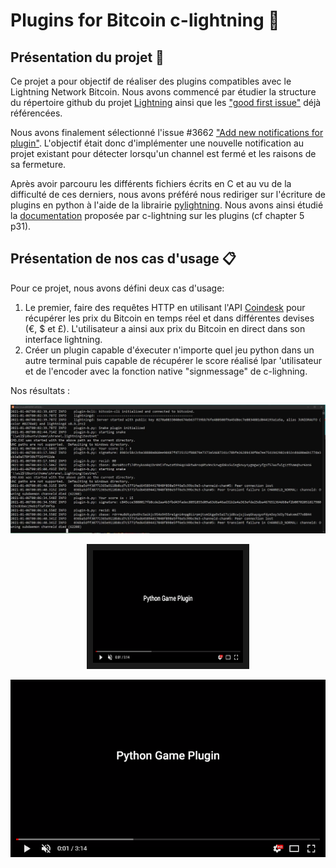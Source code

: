 # Plugins for Bitcoin c-lightning :cactus:

## Présentation du projet :racehorse:

Ce projet a pour objectif de réaliser des plugins compatibles avec le Lightning Network Bitcoin. Nous avons commencé par étudier la structure du répertoire github du projet [Lightning](https://github.com/ElementsProject/lightning) ainsi que les ["good first issue"](https://github.com/ElementsProject/lightning/issues?q=is%3Aissue+label%3A%22good+first+issue%22+) déjà référencées.

Nous avons finalement sélectionné l'issue #3662 ["Add new notifications for plugin"](https://github.com/ElementsProject/lightning/issues/3662). L'objectif était donc d'implémenter une nouvelle notification au projet existant pour détecter lorsqu'un channel est fermé et les raisons de sa fermeture. 

Après avoir parcouru les différents fichiers écrits en C et au vu de la difficulté de ces derniers, nous avons préféré nous rediriger sur l'écriture de plugins en python à l'aide de la librairie [pylightning](https://pypi.org/project/pylightning/). Nous avons ainsi étudié la [documentation](https://lightning.readthedocs.io/_/downloads/en/master/pdf/) proposée par c-lightning sur les plugins (cf chapter 5 p31).

## Présentation de nos cas d'usage :clipboard:

Pour ce projet, nous avons défini deux cas d'usage:
1. Le premier, faire des requêtes HTTP en utilisant l'API [Coindesk]('https://api.coindesk.com/v1/bpi/currentprice.json') pour récupérer les prix du Bitcoin en temps réel et dans différentes devises (€, $ et £). L'utilisateur a ainsi aux prix du Bitcoin en direct dans son interface lightning.
2. Créer un plugin capable d'éxecuter n'importe quel jeu python dans un autre terminal puis capable de récupérer le score réalisé lpar 'utilisateur et de l'encoder avec la fonction native "signmessage" de c-lighning.

Nos résultats : 

![usecase1](https://github.com/victorlrz/LightningPlugin/blob/main/src/gameplugin.JPG)

<div style="text-align:center">
  <a href="https://www.youtube.com/watch?v=S9FJD41cBcY&feature=youtu.be)
    " target="_blank"><img src="https://github.com/victorlrz/LightningPlugin/blob/main/src/hook.png" 
    alt="IMAGE ALT TEXT HERE" width="240" height="180" border="10" />
  </a>
</div>

[![usecase2](https://github.com/victorlrz/LightningPlugin/blob/main/src/hook.png)](https://www.youtube.com/watch?v=S9FJD41cBcY&feature=youtu.be)
